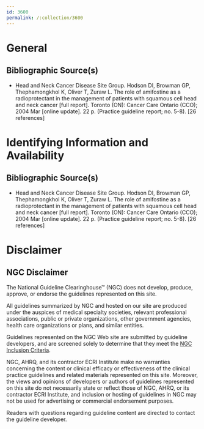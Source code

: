 ```yaml
---
id: 3600
permalink: /:collection/3600
---
```


# General

## Bibliographic Source(s)

- Head and Neck Cancer Disease Site Group. Hodson DI, Browman GP, Thephamongkhol K, Oliver T, Zuraw L. The role of amifostine as a radioprotectant in the management of patients with squamous cell head and neck cancer [full report]. Toronto (ON): Cancer Care Ontario (CCO); 2004 Mar [online update]. 22 p. (Practice guideline report; no. 5-8). [26 references]

# Identifying Information and Availability

## Bibliographic Source(s)

- Head and Neck Cancer Disease Site Group. Hodson DI, Browman GP, Thephamongkhol K, Oliver T, Zuraw L. The role of amifostine as a radioprotectant in the management of patients with squamous cell head and neck cancer [full report]. Toronto (ON): Cancer Care Ontario (CCO); 2004 Mar [online update]. 22 p. (Practice guideline report; no. 5-8). [26 references]

# Disclaimer

## NGC Disclaimer

The National Guideline Clearinghouse™ (NGC) does not develop, produce, approve, or endorse the guidelines represented on this site.

All guidelines summarized by NGC and hosted on our site are produced under the auspices of medical specialty societies, relevant professional associations, public or private organizations, other government agencies, health care organizations or plans, and similar entities.

Guidelines represented on the NGC Web site are submitted by guideline developers, and are screened solely to determine that they meet the [NGC Inclusion Criteria](/help-and-about/summaries/inclusion-criteria).

NGC, AHRQ, and its contractor ECRI Institute make no warranties concerning the content or clinical efficacy or effectiveness of the clinical practice guidelines and related materials represented on this site. Moreover, the views and opinions of developers or authors of guidelines represented on this site do not necessarily state or reflect those of NGC, AHRQ, or its contractor ECRI Institute, and inclusion or hosting of guidelines in NGC may not be used for advertising or commercial endorsement purposes.

Readers with questions regarding guideline content are directed to contact the guideline developer.

